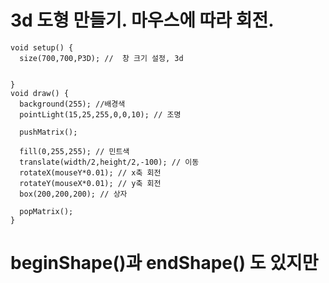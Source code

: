 # 3d 도형 만들기. 마우스에 따라 회전.
```
void setup() {  
  size(700,700,P3D); //  창 크기 설정, 3d


} 
void draw() {  
  background(255); //배경색
  pointLight(15,25,255,0,0,10); // 조명
  
  pushMatrix();
  
  fill(0,255,255); // 민트색
  translate(width/2,height/2,-100); // 이동
  rotateX(mouseY*0.01); // x축 회전
  rotateY(mouseX*0.01); // y축 회전
  box(200,200,200); // 상자
  
  popMatrix();
}
```
# beginShape()과 endShape() 도 있지만
